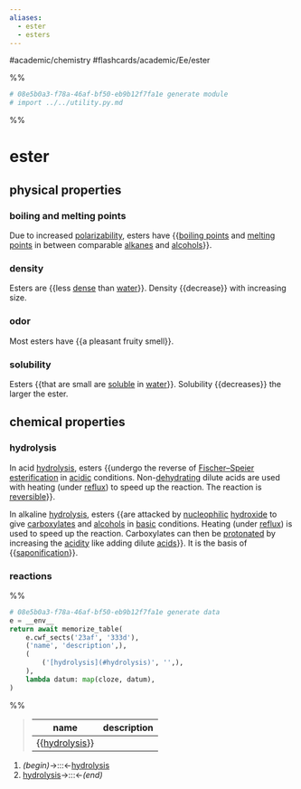 ```yaml
---
aliases:
  - ester
  - esters
---
```


#academic/chemistry #flashcards/academic/Ee/ester

%%
```Python
# 08e5b0a3-f78a-46af-bf50-eb9b12f7fa1e generate module
# import ../../utility.py.md
```
%%

# ester

## physical properties

### boiling and melting points

Due to increased [polarizability](polarizability.md), esters have {{[boiling points](boiling%20point.md) and [melting points](melting%20point.md) in between comparable [alkanes](alkane.md) and [alcohols](alcohol.md)}}. <!--SR:!2023-04-17,9,270-->

### density

Esters are {{less [dense](density.md) than [water](water.md)}}. Density {{decrease}} with increasing size. <!--SR:!2023-04-20,9,230!2023-04-16,8,250-->

### odor

Most esters have {{a pleasant fruity smell}}. <!--SR:!2023-04-19,11,270-->

### solubility

Esters {{that are small are [soluble](solubility.md) in [water](water.md)}}. Solubility {{decreases}} the larger the ester. <!--SR:!2023-04-17,9,270!2023-04-25,17,290-->

## chemical properties

### hydrolysis

In acid [hydrolysis](hydrolysis.md), esters {{undergo the reverse of [Fischer–Speier esterification](Fischer–Speier%20esterification.md) in [acidic](acid.md) conditions. Non-[dehydrating](dehydration%20reaction.md) dilute acids are used with heating (under [reflux](reflux.md)) to speed up the reaction. The reaction is [reversible](reversible%20reaction.md)}}. <!--SR:!2023-04-12,1,216-->

In alkaline [hydrolysis](hydrolysis.md), esters {{are attacked by [nucleophilic](nucleophile.md) [hydroxide](hydroxide.md) to give [carboxylates](carboxylate.md) and [alcohols](alcohol.md) in [basic](base%20(chemistry).md) conditions. Heating (under [reflux](reflux.md)) is used to speed up the reaction. Carboxylates can then be [protonated](protonation.md) by increasing the [acidity](pH.md) like adding dilute [acids](acid.md)}}. It is the basis of {{[saponification](saponification.md)}}. <!--SR:!2023-04-17,6,236!2023-04-12,4,276-->

### reactions

%%
```Python
# 08e5b0a3-f78a-46af-bf50-eb9b12f7fa1e generate data
e = __env__
return await memorize_table(
	e.cwf_sects('23af', '333d'),
	('name', 'description',),
	(
		('[hydrolysis](#hydrolysis)', '',),
	),
	lambda datum: map(cloze, datum),
)
```
%%

<!--08e5b0a3-f78a-46af-bf50-eb9b12f7fa1e generate section="23af"--><!-- The following content is generated at 2023-04-07T00:25:31.914964+08:00. Any edits will be overridden! -->

> | name | description |
> |-|-|
> | {{[hydrolysis](#hydrolysis)}} |  | <!--SR:!2023-04-12,4,276-->

<!--/08e5b0a3-f78a-46af-bf50-eb9b12f7fa1e-->

<!--08e5b0a3-f78a-46af-bf50-eb9b12f7fa1e generate section="333d"--><!-- The following content is generated at 2023-04-07T00:25:31.879060+08:00. Any edits will be overridden! -->

1. _(begin)_→:::←[hydrolysis](#hydrolysis) <!--SR:!2023-04-12,4,276!2023-04-12,4,276-->
2. [hydrolysis](#hydrolysis)→:::←_(end)_ <!--SR:!2023-04-12,4,276!2023-04-12,4,276-->

<!--/08e5b0a3-f78a-46af-bf50-eb9b12f7fa1e-->

